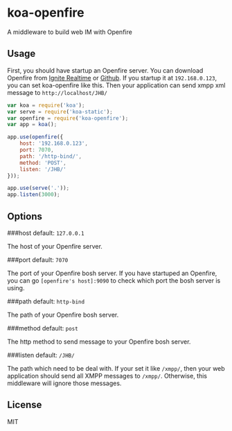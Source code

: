 koa-openfire
===
A middleware to build web IM with Openfire

Usage
---
First, you should have startup an Openfire server. You can download Openfire from [Ignite Realtime](http://www.igniterealtime.org/projects/openfire/) or [Github](https://github.com/igniterealtime/Openfire). If you startup it at `192.168.0.123`, you can set koa-openfire like this. Then your application can send xmpp xml message to `http://localhost/JHB/`

```javascript
var koa = require('koa');
var serve = require('koa-static');
var openfire = require('koa-openfire');
var app = koa();

app.use(openfire({
	host: '192.168.0.123',
	port: 7070,
	path: '/http-bind/',
	method: 'POST',
	listen: '/JHB/'
}));

app.use(serve('.'));
app.listen(3000);
```

Options
---
###host
default: `127.0.0.1`

The host of your Openfire server.

###port
default: `7070`

The port of your Openfire bosh server. If you have startuped an Openfire, you can go `[openfire's host]:9090` to check which port the bosh server is using.

###path
default: `http-bind`

The path of your Openfire bosh server.

###method
default: `post`

The http method to send message to your Openfire bosh server.

###listen
default: `/JHB/`

The path which need to be deal with. If your set it like `/xmpp/`, then your web application should send all XMPP messages to `/xmpp/`. Otherwise, this middleware will ignore those messages.

License
---
MIT